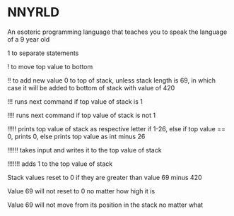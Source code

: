 # NNYRLD
An esoteric programming language that teaches you to speak the language of a 9 year old

1 to separate statements

! to move top value to bottom

!! to add new value 0 to top of stack, unless stack length is 69, in which case it will be added to bottom of stack with value of 420

!!! runs next command if top value of stack is 1

!!!! runs next command if top value of stack is not 1

!!!!! prints top value of stack as respective letter if 1-26, else if top value == 0, prints 0, else prints top value as int minus 26

!!!!!! takes input and writes it to the top value of stack

!!!!!!! adds 1 to the top value of stack

Stack values reset to 0 if they are greater than value 69 minus 420

Value 69 will not reset to 0 no matter how high it is

Value 69 will not move from its position in the stack no matter what
